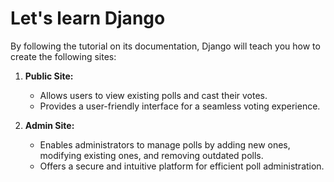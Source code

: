 # Let's learn Django

By following the tutorial on its documentation, Django will teach you how to create the following sites:

1. **Public Site:**
   - Allows users to view existing polls and cast their votes.
   - Provides a user-friendly interface for a seamless voting experience.

2. **Admin Site:**
   - Enables administrators to manage polls by adding new ones, modifying existing ones, and removing outdated polls.
   - Offers a secure and intuitive platform for efficient poll administration.
